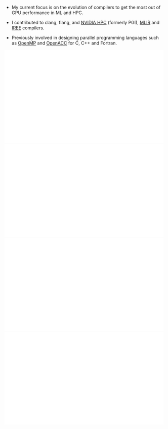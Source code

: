 - My current focus is on the evolution of compilers to get the most out of GPU performance in ML and HPC.

- I contributed to clang, flang, and [NVIDIA HPC](https://developer.nvidia.com/hpc-compilers) (formerly PGI), [MLIR](https://github.com/llvm/llvm-project) and [IREE](https://github.com/iree-org/iree)  compilers.

- Previously involved in designing parallel programming languages such as [OpenMP](https://www.openmp.org) and [OpenACC](https://www.openacc.org/) for C, C++ and Fortran.

![](https://raw.githubusercontent.com/grypp/github-stats/master/generated/overview.svg#gh-dark-mode-only)
![](https://raw.githubusercontent.com/grypp/github-stats/master/generated/overview.svg#gh-light-mode-only)
![](https://raw.githubusercontent.com/grypp/github-stats/master/generated/languages.svg#gh-dark-mode-only)
![](https://raw.githubusercontent.com/grypp/github-stats/master/generated/languages.svg#gh-light-mode-only)
